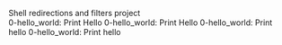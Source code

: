 Shell redirections and filters project   
0-hello_world: Print Hello
0-hello_world: Print Hello
0-hello_world: Print hello
0-hello_world: Print hello

